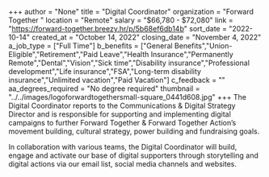 +++
author = "None"
title = "Digital Coordinator"
organization = "Forward Together "
location = "Remote"
salary = "$66,780 - $72,080"
link = "https://forward-together.breezy.hr/p/5b68ef6db14b"
sort_date = "2022-10-14"
created_at = "October 14, 2022"
closing_date = "November 4, 2022"
a_job_type = ["Full Time"]
b_benefits = ["General Benefits","Union-Eligible","Retirement","Paid Leave","Health Insurance","Permanently Remote","Dental","Vision","Sick time","Disability insurance","Professional development","Life insurance","FSA","Long-term disability insurance","Unlimited vacation","Paid Vacation"]
c_feedback = ""
aa_degrees_required = "No degree required"
thumbnail = "../../images/logoforwardtogethersmall-square_0441d608.jpg"
+++
The Digital Coordinator reports to the Communications & Digital Strategy Director and is responsible for supporting and implementing digital campaigns to further Forward Together & Forward Together Action’s movement building, cultural strategy, power building and fundraising goals.
 
In collaboration with various teams, the Digital Coordinator will build, engage and activate our base of digital supporters through storytelling and digital actions via our email list, social media channels and websites.